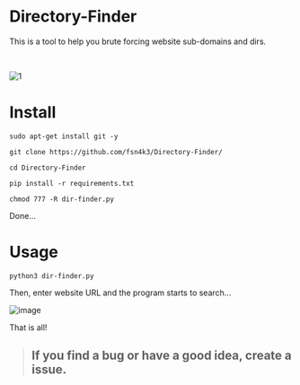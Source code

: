 # Directory-Finder
This is a tool to help you brute forcing website sub-domains and dirs.

<br />

![1](https://github.com/fsn4k3/Directory-Finder/assets/70797855/70c34add-b98b-42e2-a8d7-1536f257e72a)




# Install
```
sudo apt-get install git -y
```

```
git clone https://github.com/fsn4k3/Directory-Finder/
```

```
cd Directory-Finder
```

```
pip install -r requirements.txt
```

```
chmod 777 -R dir-finder.py
```

Done...


# Usage

```
python3 dir-finder.py 
```
Then, enter website URL and the program starts to search...

![image](https://github.com/fsn4k3/Directory-Finder/assets/70797855/27275380-3b94-45c1-bb44-62a25d3023ea)

That is all!

> ## If you find a bug or have a good idea, create a issue.
